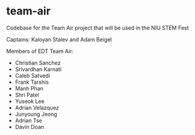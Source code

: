 # team-air

Codebase for the Team Air project that will be used in the NIU STEM Fest

Captains: Kaloyan Stalev and Adam Beigel

Members of EDT Team Air:
- Christian Sanchez
- Srivardhan Karnati
- Caleb Satvedi
- Frank Tarshis
- Manh Phan
- Shri Patel
- Yuseok Lee
- Adrian Velazquez
- Junyoung Jeong
- Adrian Tse
- Davin Doan

